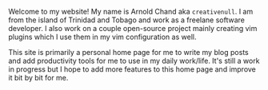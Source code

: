 Welcome to my website! My name is Arnold Chand aka `creativenull`. I am from the
island of Trinidad and Tobago and work as a freelane software developer. I also
work on a couple open-source project mainly creating vim plugins which I use
them in my vim configuration as well.

This site is primarily a personal home page for me to write my blog posts and
add productivity tools for me to use in my daily work/life. It's still a work
in progress but I hope to add more features to this home page and improve it
bit by bit for me.
